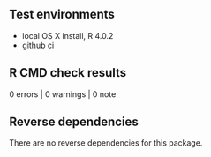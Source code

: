 ## Test environments

* local OS X install, R 4.0.2
* github ci

## R CMD check results

0 errors | 0 warnings | 0 note

## Reverse dependencies

There are no reverse dependencies for this package.
